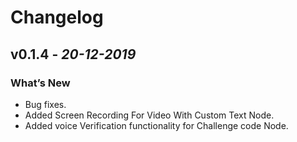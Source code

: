 # Changelog

## **v0.1.4** - *20-12-2019*
### What’s New
- Bug fixes.
- Added Screen Recording For Video With Custom Text Node.
- Added voice Verification functionality for Challenge code Node. 

